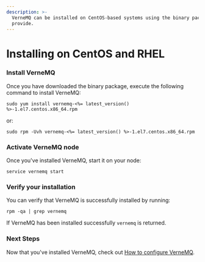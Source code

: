 ```yaml
---
description: >-
  VerneMQ can be installed on CentOS-based systems using the binary package we
  provide.
---
```


# Installing on CentOS and RHEL

### Install VerneMQ

Once you have downloaded the binary package, execute the following command to install VerneMQ:

```text
sudo yum install vernemq-<%= latest_version() %>-1.el7.centos.x86_64.rpm
```

or:

```text
sudo rpm -Uvh vernemq-<%= latest_version() %>-1.el7.centos.x86_64.rpm
```

### Activate VerneMQ node

Once you've installed VerneMQ, start it on your node:

```text
service vernemq start
```

### Verify your installation

You can verify that VerneMQ is successfully installed by running:

```text
rpm -qa | grep vernemq
```

If VerneMQ has been installed successfully `vernemq` is returned.

### Next Steps

Now that you've installed VerneMQ, check out [How to configure VerneMQ](/docs/configuration/).

